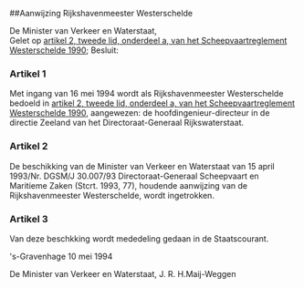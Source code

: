 <meta http-equiv='Content-Type' content='text/html; charset=utf-8' />

##Aanwijzing Rijkshavenmeester Westerschelde

De Minister van Verkeer en Waterstaat,  
Gelet op [artikel 2, tweede lid, onderdeel a, van het Scheepvaartreglement Westerschelde 1990](../../../../../AMvB/scheepvaartreglement/westerschelde/1990/BWBR0005393/README.md);
Besluit:    

### Artikel  1  

Met ingang van 16 mei 1994 wordt als Rijkshavenmeester Westerschelde bedoeld in [artikel 2, tweede lid, onderdeel a, van het Scheepvaartreglement Westerschelde 1990](../../../../../AMvB/scheepvaartreglement/westerschelde/1990/BWBR0005393/README.md), aangewezen: de hoofdingenieur-directeur in de directie Zeeland van het Directoraat-Generaal Rijkswaterstaat.  

### Artikel  2  

De beschikking van de Minister van Verkeer en Waterstaat van 15 april 1993/Nr. DGSM/J 30.007/93 Directoraat-Generaal Scheepvaart en Maritieme Zaken (Stcrt. 1993, 77), houdende aanwijzing van de Rijkshavenmeester Westerschelde, wordt ingetrokken.  

### Artikel  3  

Van deze beschkking wordt mededeling gedaan in de Staatscourant.  

's-Gravenhage 
10 mei 1994    

De 
Minister van Verkeer en Waterstaat, 
J. R. H.Maij-Weggen    
